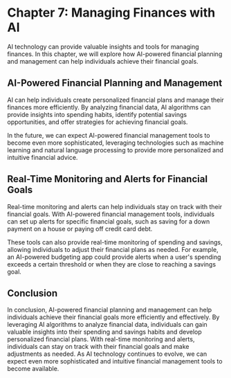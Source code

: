 Chapter 7: Managing Finances with AI
====================================

AI technology can provide valuable insights and tools for managing finances. In this chapter, we will explore how AI-powered financial planning and management can help individuals achieve their financial goals.

AI-Powered Financial Planning and Management
--------------------------------------------

AI can help individuals create personalized financial plans and manage their finances more efficiently. By analyzing financial data, AI algorithms can provide insights into spending habits, identify potential savings opportunities, and offer strategies for achieving financial goals.

In the future, we can expect AI-powered financial management tools to become even more sophisticated, leveraging technologies such as machine learning and natural language processing to provide more personalized and intuitive financial advice.

Real-Time Monitoring and Alerts for Financial Goals
---------------------------------------------------

Real-time monitoring and alerts can help individuals stay on track with their financial goals. With AI-powered financial management tools, individuals can set up alerts for specific financial goals, such as saving for a down payment on a house or paying off credit card debt.

These tools can also provide real-time monitoring of spending and savings, allowing individuals to adjust their financial plans as needed. For example, an AI-powered budgeting app could provide alerts when a user's spending exceeds a certain threshold or when they are close to reaching a savings goal.

Conclusion
----------

In conclusion, AI-powered financial planning and management can help individuals achieve their financial goals more efficiently and effectively. By leveraging AI algorithms to analyze financial data, individuals can gain valuable insights into their spending and savings habits and develop personalized financial plans. With real-time monitoring and alerts, individuals can stay on track with their financial goals and make adjustments as needed. As AI technology continues to evolve, we can expect even more sophisticated and intuitive financial management tools to become available.
